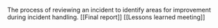 The process of reviewing an incident to identify areas for improvement during incident handling.
[[Final report]]
[[Lessons learned meeting]]
